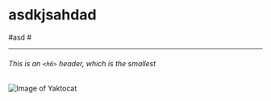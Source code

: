 # asdkjsahdad
#asd #

---------
###### This is an `<h6>` header, which is the smallest
![Image of Yaktocat](https://octodex.github.com/images/yaktocat.png)
